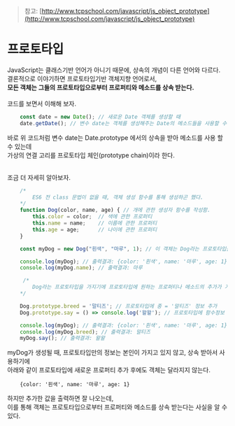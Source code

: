> 참고: [http://www.tcpschool.com/javascript/js_object_prototype](http://www.tcpschool.com/javascript/js_object_prototype)
# 프로토타입

JavaScript는 클래스기반 언어가 아니기 때문에, 상속의 개념이 다른 언어와 다르다. <br>
결론적으로 이야기하면 프로토타입기반 객체지향 언어로서, <br>
**모든 객체는 그들의 프로토타입으로부터 프로퍼티와 메소드를 상속 받는다.** <br><br>
코드를 보면서 이해해 보자.

```js
    const date = new Date(); // 새로운 Date 객체를 생성할 때
    date.getDate(); // 변수 date는 객체를 생성해주는 Date의 메소드들을 사용할 수 있다.
```

바로 위 코드처럼 변수 date는 Date.prototype 에서의 상속을 받아 메소드를 사용 할 수 있는데 <br>
가상의 연결 고리를 프로토타입 체인(prototype chain)이라 한다. <br><br>

조금 더 자세히 알아보자.

```js
    /*
        ES6 전 class 문법이 없을 때, 객체 생성 함수를 통해 생성하곤 했다.
    */
    function Dog(color, name, age) { // 개에 관한 생성자 함수를 작성함.
        this.color = color;  // 색에 관한 프로퍼티
        this.name = name;    // 이름에 관한 프로퍼티
        this.age = age;      // 나이에 관한 프로퍼티
    }

    const myDog = new Dog("흰색", "마루", 1); // 이 객체는 Dog라는 프로토타입을 가짐.

    console.log(myDog); // 출력결과: {color: '흰색', name: '마루', age: 1}
    console.log(myDog.name); // 출력결과: 마루

     /*
        Dog라는 프로토타입을 가지기에 프로토타입에 원하는 프로퍼티나 메소드의 추가가 가능하다.
    */

    Dog.prototype.breed = '말티즈'; // 프로토타입에 종 = '말티즈' 정보 추가
    Dog.prototype.say = () => console.log('왈왈'); // 프로토타입에 함수정보 추가

    console.log(myDog); // 출력결과: {color: '흰색', name: '마루', age: 1}
    console.log(myDog.breed); // 출력결과: 말티즈
    myDog.say(); // 출력결과: 왈왈
```

myDog가 생성될 때, 프로토타입만의 정보는 본인이 가지고 있지 않고, 상속 받아서 사용하기에 <br>
아래와 같이 프로토타입에 새로운 프로퍼티 추가 후에도 객체는 달라지지 않는다.

```
    {color: '흰색', name: '마루', age: 1}
```

하지만 추가한 값을 출력하면 잘 나오는데, <br>
이를 통해 객체는 프로토타입으로부터 프로퍼티와 메소드를 상속 받는다는 사실을 알 수 있다.